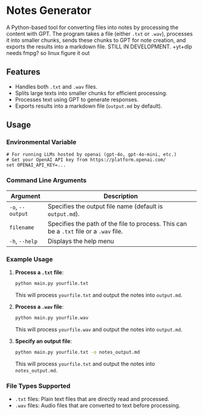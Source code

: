 # Notes Generator

A Python-based tool for converting files into notes by processing the content with GPT. The program takes a file (either `.txt` or `.wav`), processes it into smaller chunks, sends these chunks to GPT for note creation, and exports the results into a markdown file. STILL IN DEVELOPMENT.
+yt+dlp needs fmpg? so linux figure it out
## Features

- Handles both `.txt` and `.wav` files.
- Splits large texts into smaller chunks for efficient processing.
- Processes text using GPT to generate responses.
- Exports results into a markdown file (`output.md` by default).

## Usage

### Environmental Variable
```
# For running LLMs hosted by openai (gpt-4o, gpt-4o-mini, etc.)
# Get your OpenAI API key from https://platform.openai.com/
set OPENAI_API_KEY=...
```

### Command Line Arguments

| Argument           | Description                                                           |
|--------------------|-----------------------------------------------------------------------|
| `-o`, `--output`   | Specifies the output file name (default is `output.md`).              |
| `filename`         | Specifies the path of the file to process. This can be a `.txt` file or a `.wav` file. | 
| `-h`, `--help`     | Displays the help menu |

### Example Usage

1. **Process a `.txt` file**:
   
   ```bash
   python main.py yourfile.txt
   ```

   This will process `yourfile.txt` and output the notes into `output.md`.

2. **Process a `.wav` file**:
   
   ```bash
   python main.py yourfile.wav
   ```

   This will process `yourfile.wav` and output the notes into `output.md`.

3. **Specify an output file**:
   
   ```bash
   python main.py yourfile.txt -o notes_output.md
   ```

   This will process `yourfile.txt` and output the notes into `notes_output.md`.


### File Types Supported

- `.txt` files: Plain text files that are directly read and processed.
- `.wav` files: Audio files that are converted to text before processing.